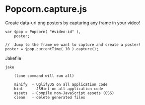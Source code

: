 # Popcorn.capture.js


Create data-uri png posters by capturing any frame in your video!

	var $pop = Popcorn( "#video-id" ),
		poster;

	//	Jump to the frame we want to capture and create a poster!
	poster = $pop.currentTime( 10 ).capture();



Jakefile

	jake

		(lone command will run all)

		minify  - UglifyJS on all application code
		hint    - JSHint on all application code
		assets  - Compile non-JavaScript assets (CSS)
		clean   - delete generated files